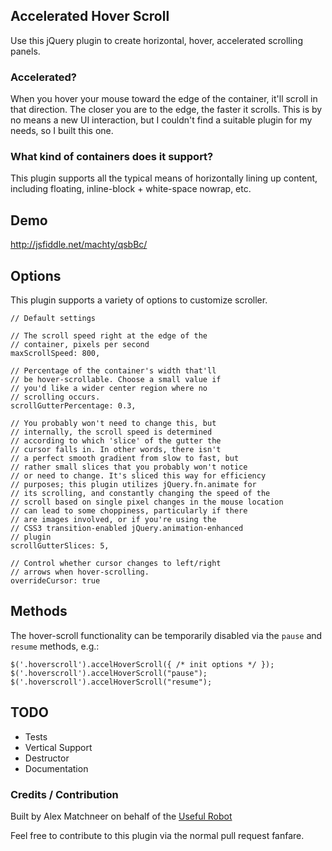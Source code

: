 ## Accelerated Hover Scroll

Use this jQuery plugin to create horizontal, hover, accelerated scrolling panels.

### Accelerated?

When you hover your mouse toward the edge of the container, it'll scroll
in that direction. The closer you are to the edge, the faster it
scrolls. This is by no means a new UI interaction, but I couldn't find a
suitable plugin for my needs, so I built this one.

### What kind of containers does it support?

This plugin supports all the typical means of horizontally lining up
content, including floating, inline-block + white-space nowrap, etc.

## Demo

http://jsfiddle.net/machty/qsbBc/

## Options

This plugin supports a variety of options to customize scroller.

    // Default settings
    
    // The scroll speed right at the edge of the
    // container, pixels per second
    maxScrollSpeed: 800,
    
    // Percentage of the container's width that'll
    // be hover-scrollable. Choose a small value if
    // you'd like a wider center region where no
    // scrolling occurs.
    scrollGutterPercentage: 0.3,
    
    // You probably won't need to change this, but
    // internally, the scroll speed is determined
    // according to which 'slice' of the gutter the
    // cursor falls in. In other words, there isn't
    // a perfect smooth gradient from slow to fast, but
    // rather small slices that you probably won't notice
    // or need to change. It's sliced this way for efficiency
    // purposes; this plugin utilizes jQuery.fn.animate for
    // its scrolling, and constantly changing the speed of the
    // scroll based on single pixel changes in the mouse location
    // can lead to some choppiness, particularly if there
    // are images involved, or if you're using the 
    // CSS3 transition-enabled jQuery.animation-enhanced
    // plugin
    scrollGutterSlices: 5,
    
    // Control whether cursor changes to left/right
    // arrows when hover-scrolling.
    overrideCursor: true

## Methods

The hover-scroll functionality can be temporarily disabled via the
`pause` and `resume` methods, e.g.:

    $('.hoverscroll').accelHoverScroll({ /* init options */ });
    $('.hoverscroll').accelHoverScroll("pause");
    $('.hoverscroll').accelHoverScroll("resume");

## TODO

- Tests
- Vertical Support
- Destructor
- Documentation

### Credits / Contribution

Built by Alex Matchneer on behalf of the [Useful Robot](usefulrobot.io)

Feel free to contribute to this plugin via the normal pull request
fanfare.
